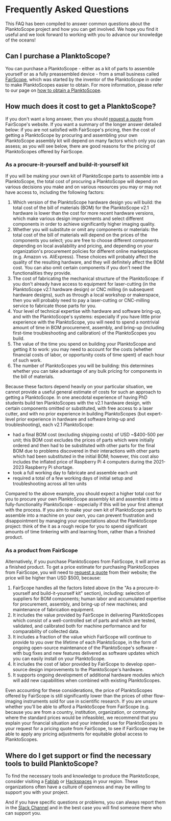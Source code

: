# Frequently Asked Questions

This FAQ has been compiled to answer common questions about the PlanktoScope project and how you can get involved. We hope you find it useful and we look forward to working with you to advance our knowledge of the oceans!

## Can I purchase a PlanktoScope?

You can purchase a PlanktoScope - either as a kit of parts to assemble yourself or as a fully preassembled device - from a small business called [FairScope](https://www.fairscope.com/), which was started by the inventor of the PlanktoScope in order to make PlanktoScopes easier to obtain. For more information, please refer to our page on [how to obtain a PlanktoScope](setup/index.md).

## How much does it cost to get a PlanktoScope?

If you don't want a long answer, then you should [request a quote](https://www.fairscope.com/get-a-quote) from FairScope's website. If you want a summary of the longer answer detailed below: if you are not satisfied with FairScope's pricing, then the cost of getting a PlanktoScope by procuring and assembling your own PlanktoScope assembly kit will depend on many factors which only you can assess; as you will see below, there are good reasons for the pricing of PlanktoScopes offered by FairScope.

### As a procure-it-yourself and build-it-yourself kit

If you will be making your own kit of PlanktoScope parts to assemble into a PlanktoScope, the total cost of procuring a PlanktoScope will depend on various decisions you make and on various resources you may or may not have access to, including the following factors:

1. Which version of the PlanktoScope hardware design you will build: the total cost of the bill of materials (BOM) for the PlanktoScope v2.1 hardware is lower than the cost for more recent hardware versions, which make various design improvements and select different components in order to achieve significantly higher imaging quality.
2. Whether you will substitute or omit any components or materials: the total cost of the bill of materials will depend on the prices of the components you select; you are free to choose different components depending on local availability and pricing, and depending on your organization's procurement policies for different online marketplaces (e.g. Amazon vs. AliExpress). These choices will probably affect the quality of the resulting hardware, and they will definitely affect the BOM cost. You can also omit certain components if you don't need the functionalities they provide.
3. The cost of fabricating the mechanical structure of the PlanktoScope: if you don't already have access to equipment for laser-cutting (in the PlanktoScope v2.1 hardware design) or CNC milling (in subsequent hardware designs), such as through a local workshop or makerspace, then you will probably need to pay a laser-cutting or CNC-milling service to fabricate those parts for you.
4. Your level of technical expertise with hardware and software bring-up, and with the PlanktoScope's systems: especially if you have little prior experience with the PlanktoScope, you will need to spend a nontrivial amount of time in BOM procurement, assembly, and bring-up (including first-time troubleshooting and calibration) of the PlanktoScopes you build.
5. The value of the time you spend on building your PlanktoScope and getting it to work: you may need to account for the costs (whether financial costs of labor, or opportunity costs of time spent) of each hour of such work.
6. The number of PlanktoScopes you will be building: this determines whether you can take advantage of any bulk pricing for components in the bill of materials.

Because these factors depend heavily on your particular situation, we cannot provide a useful general estimate of costs for such an approach to getting a PlanktoScope. In one anecdotal experience of having PhD students build ten PlanktoScopes with the v2.1 hardware design, with certain components omitted or substituted, with free access to a laser cutter, and with no prior experience in building PlanktoScopes (but expert-level prior experience in hardware and software bring-up and troubleshooting), each v2.1 PlanktoScope:

- had a final BOM cost (excluding shipping costs) of USD ~$400-500 per unit; this BOM cost excludes the prices of parts which were initially ordered and then had to be substituted with other parts for the final BOM due to problems discovered in their interactions with other parts which had been substituted in the initial BOM; however, this cost also includes the inflated price of Raspberry Pi 4 computers during the 2021-2023 Raspberry Pi shortage.
- took a full working day to fabricate and assemble each unit
- required a total of a few working days of initial setup and troubleshooting across all ten units

Compared to the above example, you should expect a higher total cost for you to procure your own PlanktoScope assembly kit and assemble it into a fully-functionality PlanktoScope - especially if this will be your first attempt with the process. If you aim to make your own kit of PlanktoScope parts to assemble into a machine on your own, you can prevent frustration and disappointment by managing your expectations about the PlanktoScope project: think of the it as a rough recipe for you to spend significant amounts of time tinkering with and learning from, rather than a finished product.

### As a product from FairScope

Alternatively, if you purchase PlanktoScopes from FairScope, it will arrive as a finished product. To get a price estimate for purchasing PlanktoScopes from FairScope, you will need to [request a quote](https://www.fairscope.com/get-a-quote) from their website; the price will be higher than USD $500, because:

1. FairScope handles all the factors listed above (in the "As a procure-it-yourself and build-it-yourself kit" section), including: selection of suppliers for BOM components; human labor and accumulated expertise for procurement, assembly, and bring-up of new machines; and maintenance of fabrication equipment.
2. It includes the value provided by FairScope in delivering PlanktoScopes which consist of a well-controlled set of parts and which are tested, validated, and calibrated both for machine performance and for comparability of collected data.
3. It includes a fraction of the value which FairScope will continue to provide to you over the lifetime of each PlanktoScope, in the form of ongoing open-source maintenance of the PlanktoScope's software - with bug fixes and new features delivered as software updates which you can easily install on your PlanktoScope.
4. It includes the cost of labor provided by FairScope to develop open-source design improvements to the PlanktoScope's hardware.
5. It supports ongoing development of additional hardware modules which will add new capabilities when combined with existing PlanktoScopes.

Even accounting for these considerations, the price of PlanktoScopes offered by FairScope is still significantly lower than the prices of other flow-imaging instruments sold for use in scientific research. If you are unsure whether you'll be able to afford a PlanktoScope from FairScope (e.g. because you are from a country, institution, organization, or community where the standard prices would be infeasible), we recommend that you explain your financial situation and your intended use for PlanktoScopes in your request for a pricing quote from FairScope, to see if FairScope may be able to apply any pricing adjustments for equitable global access to PlanktoScopes.

## Where do I get support or find the necessary tools to build PlanktoScope?

To find the necessary tools and knowledge to produce the PlanktoScope, consider visiting a [Fablab](https://fablabs.io/labs) or [Hackspaces](https://wiki.hackerspaces.org/List_of_Hacker_Spaces) in your region. These organizations often have a culture of openness and may be willing to support you with your project.

And if you have specific questions or problems, you can always report them in the [Slack Channel](https://planktoscope.slack.com/) and in the best case you will find someone there who can support you.
